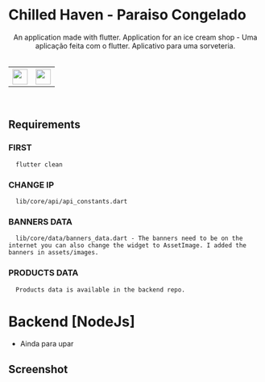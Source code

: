 # Chilled Haven - Paraiso Congelado

<div align="center">
  An application made with flutter. Application for an ice cream shop - Uma aplicação feita com o flutter. Aplicativo para uma sorveteria. 
</div>

<br>
<table align="center">
    <tr>
        <th style="text-align:center">
            <a href="https://www.instagram.com/camillaveloni/">
                <img src="https://github.com/gauravghongde/social-icons/blob/master/SVG/Color/Instagram.svg?raw=true" width="30">
            </a>
        </th>
        <th style="text-align:center">
            <a href="#">
                <img src="https://github.com/gauravghongde/social-icons/blob/master/SVG/Color/Gmail.svg?raw=true" width="30">
            </a>
        </th>
    </tr>
</table>
<br>

## Requirements  

### FIRST
```
  flutter clean
```
### CHANGE IP
``` 
  lib/core/api/api_constants.dart
```

### BANNERS DATA

``` 
  lib/core/data/banners_data.dart - The banners need to be on the internet you can also change the widget to AssetImage. I added the banners in assets/images.
```

### PRODUCTS DATA

``` 
  Products data is available in the backend repo.
```

# Backend [NodeJs]
- Ainda para upar

## Screenshot

